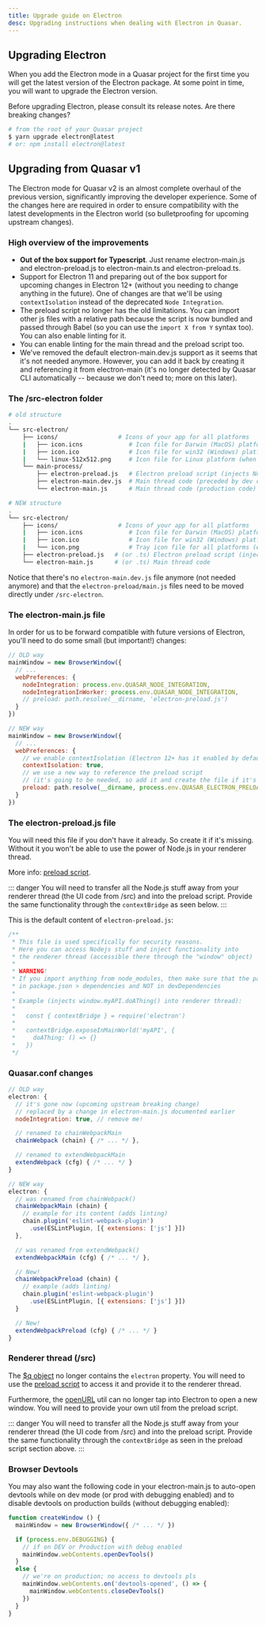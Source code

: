 ```yaml
---
title: Upgrade guide on Electron
desc: Upgrading instructions when dealing with Electron in Quasar.
---
```


## Upgrading Electron
When you add the Electron mode in a Quasar project for the first time you will get the latest version of the Electron package. At some point in time, you will want to upgrade the Electron version.

Before upgrading Electron, please consult its release notes. Are there breaking changes?

```bash
# from the root of your Quasar project
$ yarn upgrade electron@latest
# or: npm install electron@latest
```

## Upgrading from Quasar v1
The Electron mode for Quasar v2 is an almost complete overhaul of the previous version, significantly improving the developer experience. Some of the changes here are required in order to ensure compatibility with the latest developments in the Electron world (so bulletproofing for upcoming upstream changes).

### High overview of the improvements

* **Out of the box support for Typescript**. Just rename electron-main.js and electron-preload.js to electron-main.ts and electron-preload.ts.
* Support for Electron 11 and preparing out of the box support for upcoming changes in Electron 12+ (without you needing to change anything in the future). One of changes are that we'll be using `contextIsolation` instead of the deprecated `Node Integration`.
* The preload script no longer has the old limitations. You can import other js files with a relative path because the script is now bundled and passed through Babel (so you can use the `import X from Y` syntax too). You can also enable linting for it.
* You can enable linting for the main thread and the preload script too.
* We've removed the default electron-main.dev.js support as it seems that it's not needed anymore. However, you can add it back by creating it and referencing it from electron-main (it's no longer detected by Quasar CLI automatically -- because we don't need to; more on this later).

### The /src-electron folder

```bash
# old structure
.
└── src-electron/
    ├── icons/                 # Icons of your app for all platforms
    |   ├── icon.icns             # Icon file for Darwin (MacOS) platform
    |   ├── icon.ico              # Icon file for win32 (Windows) platform
    |   └── linux-512x512.png     # Icon file for Linux platform (when using electron-builder)
    └── main-process/
        ├── electron-preload.js   # Electron preload script (injects Node.js stuff into renderer thread)
        ├── electron-main.dev.js  # Main thread code (preceded by dev code only)
        └── electron-main.js      # Main thread code (production code)

# NEW structure
.
└── src-electron/
    ├── icons/                 # Icons of your app for all platforms
    |   ├── icon.icns             # Icon file for Darwin (MacOS) platform
    |   ├── icon.ico              # Icon file for win32 (Windows) platform
    |   └── icon.png              # Tray icon file for all platforms (especially Linux)
    ├── electron-preload.js   # (or .ts) Electron preload script (injects Node.js stuff into renderer thread)
    └── electron-main.js      # (or .ts) Main thread code
```

Notice that there's no `electron-main.dev.js` file anymore (not needed anymore) and that the `electron-preload/main.js` files need to be moved directly under `/src-electron`.

### The electron-main.js file
In order for us to be forward compatible with future versions of Electron, you'll need to do some small (but important!) changes:

```js
// OLD way
mainWindow = new BrowserWindow({
  // ...
  webPreferences: {
    nodeIntegration: process.env.QUASAR_NODE_INTEGRATION,
    nodeIntegrationInWorker: process.env.QUASAR_NODE_INTEGRATION,
    // preload: path.resolve(__dirname, 'electron-preload.js')
  }
})

// NEW way
mainWindow = new BrowserWindow({
  // ...
  webPreferences: {
    // we enable contextIsolation (Electron 12+ has it enabled by default anyway)
    contextIsolation: true,
    // we use a new way to reference the preload script
    // (it's going to be needed, so add it and create the file if it's not there already)
    preload: path.resolve(__dirname, process.env.QUASAR_ELECTRON_PRELOAD)
  }
})
```

### The electron-preload.js file
You will need this file if you don't have it already. So create it if it's missing. Without it you won't be able to use the power of Node.js in your renderer thread.

More info: [preload script](/quasar-cli/developing-electron-apps/electron-preload-script).

::: danger
You will need to transfer all the Node.js stuff away from your renderer thread (the UI code from /src) and into the preload script. Provide the same functionality through the `contextBridge` as seen below.
:::

This is the default content of `electron-preload.js`:

```js
/**
 * This file is used specifically for security reasons.
 * Here you can access Nodejs stuff and inject functionality into
 * the renderer thread (accessible there through the "window" object)
 *
 * WARNING!
 * If you import anything from node_modules, then make sure that the package is specified
 * in package.json > dependencies and NOT in devDependencies
 *
 * Example (injects window.myAPI.doAThing() into renderer thread):
 *
 *   const { contextBridge } = require('electron')
 *
 *   contextBridge.exposeInMainWorld('myAPI', {
 *     doAThing: () => {}
 *   })
 */
```

### Quasar.conf changes

```js
// OLD way
electron: {
  // it's gone now (upcoming upstream breaking change)
  // replaced by a change in electron-main.js documented earlier
  nodeIntegration: true, // remove me!

  // renamed to chainWebpackMain
  chainWebpack (chain) { /* ... */ },

  // renamed to extendWebpackMain
  extendWebpack (cfg) { /* ... */ }
}

// NEW way
electron: {
  // was renamed from chainWebpack()
  chainWebpackMain (chain) {
    // example for its content (adds linting)
    chain.plugin('eslint-webpack-plugin')
      .use(ESLintPlugin, [{ extensions: ['js'] }])
  },

  // was renamed from extendWebpack()
  extendWebpackMain (cfg) { /* ... */ },

  // New!
  chainWebpackPreload (chain) {
    // example (adds linting)
    chain.plugin('eslint-webpack-plugin')
      .use(ESLintPlugin, [{ extensions: ['js'] }])
  }

  // New!
  extendWebpackPreload (cfg) { /* ... */ }
}
```

### Renderer thread (/src)
The [$q object](/options/the-q-object) no longer contains the `electron` property. You will need to use the [preload script](/quasar-cli/developing-electron-apps/electron-preload-script) to access it and provide it to the renderer thread.

Furthermore, the [openURL](/quasar-utils/other-utils#open-external-url) util can no longer tap into Electron to open a new window. You will need to provide your own util from the preload script.

::: danger
You will need to transfer all the Node.js stuff away from your renderer thread (the UI code from /src) and into the preload script. Provide the same functionality through the `contextBridge` as seen in the preload script section above.
:::

### Browser Devtools
You may also want the following code in your electron-main.js to auto-open devtools while on dev mode (or prod with debugging enabled) and to disable devtools on production builds (without debugging enabled):

```js
function createWindow () {
  mainWindow = new BrowserWindow({ /* ... */ })

  if (process.env.DEBUGGING) {
    // if on DEV or Production with debug enabled
    mainWindow.webContents.openDevTools()
  }
  else {
    // we're on production; no access to devtools pls
    mainWindow.webContents.on('devtools-opened', () => {
      mainWindow.webContents.closeDevTools()
    })
  }
}
```

